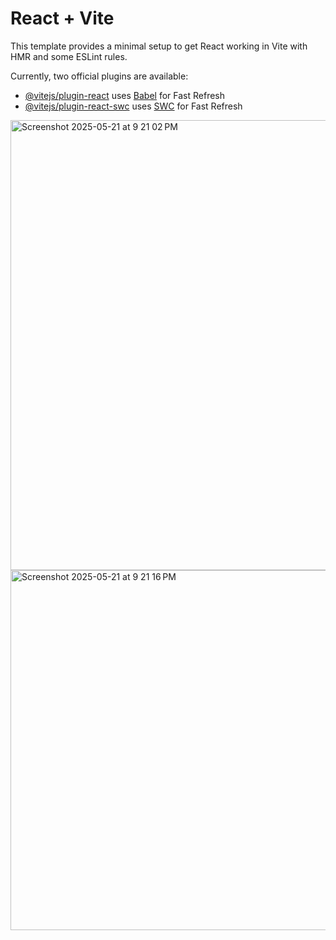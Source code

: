 # React + Vite

This template provides a minimal setup to get React working in Vite with HMR and some ESLint rules.

Currently, two official plugins are available:

- [@vitejs/plugin-react](https://github.com/vitejs/vite-plugin-react/blob/main/packages/plugin-react/README.md) uses [Babel](https://babeljs.io/) for Fast Refresh
- [@vitejs/plugin-react-swc](https://github.com/vitejs/vite-plugin-react-swc) uses [SWC](https://swc.rs/) for Fast Refresh
<img width="720" alt="Screenshot 2025-05-21 at 9 21 02 PM" src="https://github.com/user-attachments/assets/f28dc6c2-be34-4160-9d78-9197e3c4e620" />
<img width="576" alt="Screenshot 2025-05-21 at 9 21 16 PM" src="https://github.com/user-attachments/assets/c9a0318b-1ca2-4577-b85b-4a908024e00b" />
